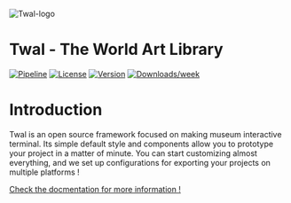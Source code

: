 ![Twal-logo](https://twal-soutenance.netlify.com/static/media/twal.76586c02.svg)
# Twal - The World Art Library

[![Pipeline](https://gitlab.com/twal-framework/twal-core/badges/master/pipeline.svg)](https://gitlab.com/twal-framework/twal-core)
[![License](https://img.shields.io/npm/l/twal-core.svg)](https://gitlab.com/twal-framework/twal-core/blob/master/package.json)
[![Version](https://img.shields.io/npm/v/twal-core.svg)](https://npmjs.org/package/twal-core)
[![Downloads/week](https://img.shields.io/npm/dw/twal-core.svg)](https://npmjs.org/package/twal-core)

# Introduction

Twal is an open source framework focused on making museum interactive terminal. Its simple default style and components allow you to prototype your project in a matter of minute. You can start customizing almost everything, and we set up configurations for exporting your projects on multiple platforms !

[Check the docmentation for more information !](https://twal.gitbook.io/project/)